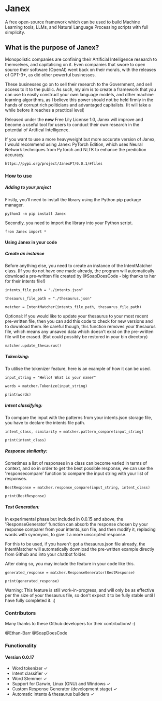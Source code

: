 # Janex
A free open-source framework which can be used to build Machine Learning tools, LLMs, and Natural Language Processing scripts with full simplicity.

<h2> What is the purpose of Janex? </h2>

Monopolistic companies are confining their Artificial Intelligence research to themselves, and capitalising on it. Even companies that swore to open source their software (OpenAI) went back on their morals, with the releases of GPT-3+, as did other powerful businesses.

These businesses go on to sell their research to the Government, and sell access to it to the public. As such, my aim is to create a framework that you can use to easily construct your own language models, and other machine learning algorithms, as I believe this power should not be held firmly in the hands of corrupt rich politicians and advantaged capitalists. (It will take a while before it reaches a practical level)

Released under the **new** Free Lily License 1.0, Janex will improve and become a useful tool for users to conduct their own research in the potential of Artifical Intelligence.

If you want to use a more heavyweight but more accurate version of Janex, I would recommend using Janex: PyTorch Edition, which uses Neural Network techniques from PyTorch and NLTK to enhance the prediction accuracy.
```
https://pypi.org/project/JanexPT/0.0.1/#files
```

<h3> How to use </h3>

<h5> Adding to your project </h5>

Firstly, you'll need to install the library using the Python pip package manager.

```
python3 -m pip install Janex

```
Secondly, you need to import the library into your Python script.

```
from Janex import *
```

<h4>Using Janex in your code</h4>

<h5>Create an instance</h5>

Before anything else, you need to create an instance of the IntentMatcher class. (If you do not have one made already, the program will automatically download a pre-written file created by @SoapDoesCode - big thanks to her for their intents file!)

```
intents_file_path = "./intents.json"

thesaurus_file_path = "./thesaurus.json"

matcher = IntentMatcher(intents_file_path, thesaurus_file_path)
```

Optional: If you would like to update your thesaurus to your most recent pre-written file, then you can add this code to check for new versions and to download them. Be careful though, this function removes your thesaurus file, which means any unsaved data which doesn't exist on the pre-written file will be erased. (But could possibly be restored in your bin directory)

```
matcher.update_thesaurus()
```

<h5>Tokenizing:</h5>

To utilise the tokenizer feature, here is an example of how it can be used.

```
input_string = "Hello! What is your name?"

words = matcher.Tokenize(input_string)

print(words)
```

<h5>Intent classifying:</h5>

To compare the input with the patterns from your intents.json storage file, you have to declare the intents file path.

```
intent_class, similarity = matcher.pattern_compare(input_string)

print(intent_class)
```

<h5>Response similarity:</h5>

Sometimes a list of responses in a class can become varied in terms of context, and so in order to get the best possible response, we can use the 'responsecompare' function to compare the input string with your list of responses.

```
BestResponse = matcher.response_compare(input_string, intent_class)

print(BestResponse)
```

<h5>Text Generation:</h5>

In experimental phase but included in 0.0.15 and above, the 'ResponseGenerator' function can absorb the response chosen by your response comparer from your intents.json file, and then modify it, replacing words with synonyms, to give it a more unscripted response.

For this to be used, if you haven't got a thesaurus.json file already, the IntentMatcher will automatically download the pre-written example directly from Github and into your chatbot folder.

After doing so, you may include the feature in your code like this.

```
generated_response = matcher.ResponseGenerator(BestResponse)

print(generated_response)
```

Warning: This feature is still work-in-progress, and will only be as effective per the size of your thesaurus file, so don't expect it to be fully stable until I have fully completed it. :)

<h3> Contributors </h3>

Many thanks to these Github developers for their contributions! :)

@Ethan-Barr
@SoapDoesCode

<h3> Functionality </h3>

<h4>Version 0.0.17</h4>

- Word tokenizer ✓
- Intent classifier ✓
- Word Stemmer ✓
- Support for Darwin, Linux (GNU) and Windows ✓
- Custom Response Generator (development stage) ✓
- Automatic intents & thesaurus builders ✓
